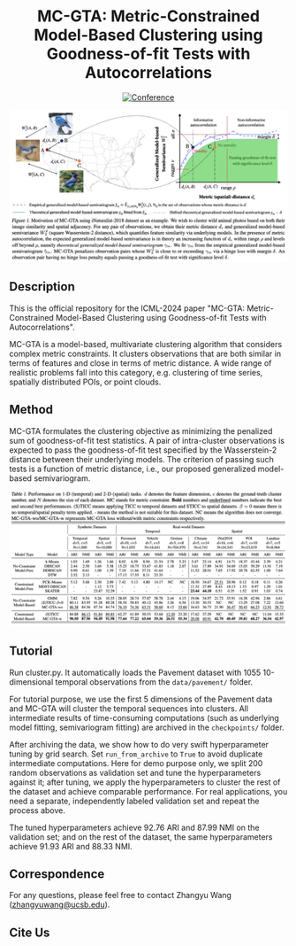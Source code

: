 <div align="center">    
 
# MC-GTA: Metric-Constrained Model-Based Clustering using Goodness-of-fit Tests with Autocorrelations

<!-- [![Paper](http://img.shields.io/badge/paper-arxiv.2309.16020-B31B1B.svg)]() -->
[![Conference](https://img.shields.io/badge/ICML-2024-blue)]()

![ALT TEXT](/figures/intro-image.png)

</div>

## Description

This is the official repository for the ICML-2024 paper "MC-GTA: Metric-Constrained Model-Based Clustering using Goodness-of-fit Tests with Autocorrelations".

MC-GTA is a model-based, multivariate clustering algorithm that considers complex metric constraints. It clusters observations that are both similar in terms of features and close in terms of metric distance. A wide range of realistic problems fall into this category, e.g. clustering of time series, spatially distributed POIs, or point clouds.

## Method

MC-GTA formulates the clustering objective as minimizing the penalized sum of goodness-of-fit test statistics. A pair of intra-cluster observations is expected to pass the goodness-of-fit test specified by the Wasserstein-2 distance between their underlying models. The criterion of passing such tests is a function of metric distance, i.e., our proposed generalized model-based semivariogram.

![ALT TEXT](/figures/experiment-results.png)

## Tutorial

Run cluster.py. It automatically loads the Pavement dataset with 1055 10-dimensional temporal observations from the `data/pavement/` folder.

For tutorial purpose, we use the first 5 dimensions of the Pavement data and MC-GTA will cluster the temporal sequences into clusters. All intermediate results of time-consuming computations (such as underlying model fitting, semivariogram fitting) are archived in the `checkpoints/` folder. 

After archiving the data, we show how to do very swift hyperparameter tuning by grid search. Set `run_from_archive` to `True` to avoid duplicate intermediate computations. Here for demo purpose only, we split 200 random observations as validation set and tune the hyperparameters against it; after tuning, we apply the hyperparameters to cluster the rest of the dataset and achieve comparable performance. For real applications, you need a separate, independently labeled validation set and repeat the process above.

The tuned hyperparameters achieve 92.76 ARI and 87.99 NMI on the validation set; and on the rest of the dataset, the same hyperparameters achieve 91.93 ARI and 88.33 NMI.

## Correspondence

For any questions, please feel free to contact Zhangyu Wang (zhangyuwang@ucsb.edu).

## Cite Us
